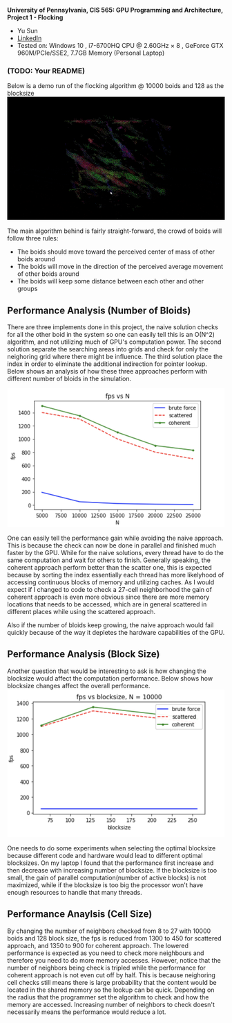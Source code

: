 **University of Pennsylvania, CIS 565: GPU Programming and Architecture,
Project 1 - Flocking**

* Yu Sun
* [LinkedIn](https://www.linkedin.com/in/yusun3/)
* Tested on: Windows 10 , i7-6700HQ CPU @ 2.60GHz × 8 , GeForce GTX 960M/PCIe/SSE2, 7.7GB Memory (Personal Laptop)

### (TODO: Your README)

Below is a demo run of the flocking algorithm @ 10000 boids and 128 as the blocksize
![](images/demo.gif)

The main algorithm behind is fairly straight-forward, the crowd of boids will follow three rules:
* The boids should move toward the perceived center of mass of other boids around
* The boids will move in the direction of the perceived average movement of other boids around
* The boids will keep some distance between each other and other groups

## Performance Analysis (Number of Bloids)
There are three implements done in this project, the naive solution checks for all the other boid in the system so one can
easily tell this is an O(N^2) algorithm, and not utilizing much of GPU's computation power. The second solution separate the 
searching areas into grids and check for only the neighoring grid where there might be influence. The third solution place the 
index in order to eliminate the additional indirection for pointer lookup. Below shows an analysis of how these three approaches 
perform with different number of bloids in the simulation.

![](images/fps_N.png)

One can easily tell the performance gain while avoiding the naive approach. This is because the check can now be done in parallel and finished much faster
by the GPU. While for the naive solutions, every thread have to do the same computation and wait for others to finish. Generally speaking, the coherent approach 
perform better than the scatter one, this is expected because by sorting the index essentially each thread has more likelyhood of accessing continuous blocks of
memory and utilizing caches. As I would expect if I changed to code to check a 27-cell neighborhood the gain of coherent approach is even more obvious since there 
are more memory locations that needs to be accessed, which are in general scattered in different places while using the scattered approach.

Also if the number of bloids keep growing, the naive approach would fail quickly because of the way it depletes the hardware capabilities of the GPU.

## Performance Analysis (Block Size)

Another question that would be interesting to ask is how changing the blocksize would affect the computation performance. Below shows how blocksize changes 
affect the overall performance. 
![](images/fps_blocksize.png)

One needs to do some experiments when selecting the optimal blocksize because different code and hardware would lead to different optimal blocksizes. On my laptop I found that the performance first increase and then decrease with increasing number of blocksize. If the blocksize is too small, the gain of parallel computation(number of active blocks) is not maximized, while if the blocksize is too big the processor won't have enough resources to handle that many threads.

## Performance Anaylsis (Cell Size)
By changing the number of neighbors checked from 8 to 27 with 10000 boids and 128 block size, the fps is reduced from 1300 to 450 for scattered approach, 
and 1350 to 900 for coherent approach. The lowered performance is expected as you need to check more neighbours and therefore you need to do more memory accesses. 
However, notice that the number of neighbors being check is tripled while the performance for coherent approach is not even cut off by half. This is because neighoring 
cell checks still means there is large probability that the content would be located in the shared memory so the lookup can be quick. Depending on the radius that
the programmer set the algorithm to check and how the memory are accessed. Increasing number of neighbors to check doesn't necessarily means the performance would 
reduce a lot.

